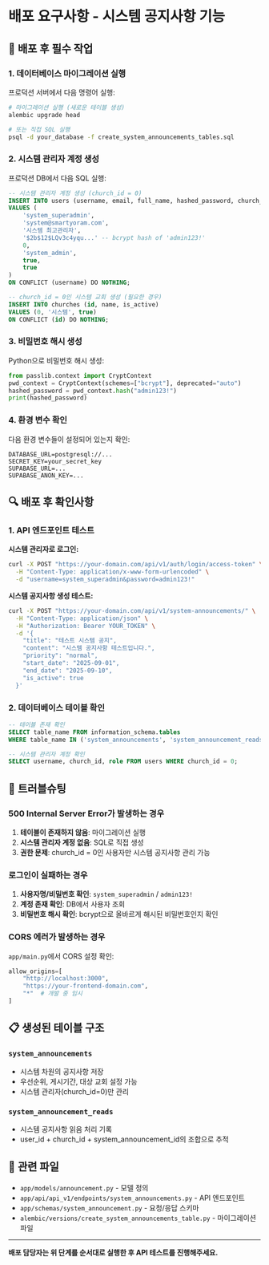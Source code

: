 # 배포 요구사항 - 시스템 공지사항 기능

## 🚀 배포 후 필수 작업

### 1. 데이터베이스 마이그레이션 실행

프로덕션 서버에서 다음 명령어 실행:

```bash
# 마이그레이션 실행 (새로운 테이블 생성)
alembic upgrade head

# 또는 직접 SQL 실행
psql -d your_database -f create_system_announcements_tables.sql
```

### 2. 시스템 관리자 계정 생성

프로덕션 DB에서 다음 SQL 실행:

```sql
-- 시스템 관리자 계정 생성 (church_id = 0)
INSERT INTO users (username, email, full_name, hashed_password, church_id, role, is_active, is_superuser)
VALUES (
    'system_superadmin', 
    'system@smartyoram.com', 
    '시스템 최고관리자', 
    '$2b$12$LQv3c4yqu...' -- bcrypt hash of 'admin123!'
    0, 
    'system_admin', 
    true, 
    true
)
ON CONFLICT (username) DO NOTHING;

-- church_id = 0인 시스템 교회 생성 (필요한 경우)
INSERT INTO churches (id, name, is_active)
VALUES (0, '시스템', true)
ON CONFLICT (id) DO NOTHING;
```

### 3. 비밀번호 해시 생성

Python으로 비밀번호 해시 생성:

```python
from passlib.context import CryptContext
pwd_context = CryptContext(schemes=["bcrypt"], deprecated="auto")
hashed_password = pwd_context.hash("admin123!")
print(hashed_password)
```

### 4. 환경 변수 확인

다음 환경 변수들이 설정되어 있는지 확인:

```env
DATABASE_URL=postgresql://...
SECRET_KEY=your_secret_key
SUPABASE_URL=...
SUPABASE_ANON_KEY=...
```

## 🔍 배포 후 확인사항

### 1. API 엔드포인트 테스트

**시스템 관리자로 로그인:**
```bash
curl -X POST "https://your-domain.com/api/v1/auth/login/access-token" \
  -H "Content-Type: application/x-www-form-urlencoded" \
  -d "username=system_superadmin&password=admin123!"
```

**시스템 공지사항 생성 테스트:**
```bash
curl -X POST "https://your-domain.com/api/v1/system-announcements/" \
  -H "Content-Type: application/json" \
  -H "Authorization: Bearer YOUR_TOKEN" \
  -d '{
    "title": "테스트 시스템 공지",
    "content": "시스템 공지사항 테스트입니다.",
    "priority": "normal",
    "start_date": "2025-09-01",
    "end_date": "2025-09-10",
    "is_active": true
  }'
```

### 2. 데이터베이스 테이블 확인

```sql
-- 테이블 존재 확인
SELECT table_name FROM information_schema.tables 
WHERE table_name IN ('system_announcements', 'system_announcement_reads');

-- 시스템 관리자 계정 확인
SELECT username, church_id, role FROM users WHERE church_id = 0;
```

## 🐛 트러블슈팅

### 500 Internal Server Error가 발생하는 경우

1. **테이블이 존재하지 않음**: 마이그레이션 실행
2. **시스템 관리자 계정 없음**: SQL로 직접 생성
3. **권한 문제**: church_id = 0인 사용자만 시스템 공지사항 관리 가능

### 로그인이 실패하는 경우

1. **사용자명/비밀번호 확인**: `system_superadmin` / `admin123!`
2. **계정 존재 확인**: DB에서 사용자 조회
3. **비밀번호 해시 확인**: bcrypt으로 올바르게 해시된 비밀번호인지 확인

### CORS 에러가 발생하는 경우

`app/main.py`에서 CORS 설정 확인:
```python
allow_origins=[
    "http://localhost:3000",
    "https://your-frontend-domain.com",
    "*"  # 개발 중 임시
]
```

## 📋 생성된 테이블 구조

### `system_announcements`
- 시스템 차원의 공지사항 저장
- 우선순위, 게시기간, 대상 교회 설정 가능
- 시스템 관리자(church_id=0)만 관리

### `system_announcement_reads`  
- 시스템 공지사항 읽음 처리 기록
- user_id + church_id + system_announcement_id의 조합으로 추적

## 🔗 관련 파일

- `app/models/announcement.py` - 모델 정의
- `app/api/api_v1/endpoints/system_announcements.py` - API 엔드포인트
- `app/schemas/system_announcement.py` - 요청/응답 스키마
- `alembic/versions/create_system_announcements_table.py` - 마이그레이션 파일

---

**배포 담당자는 위 단계를 순서대로 실행한 후 API 테스트를 진행해주세요.**